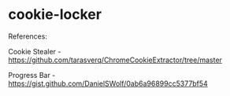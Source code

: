 # cookie-locker

References:

Cookie Stealer - https://github.com/tarasverq/ChromeCookieExtractor/tree/master

Progress Bar - https://gist.github.com/DanielSWolf/0ab6a96899cc5377bf54
